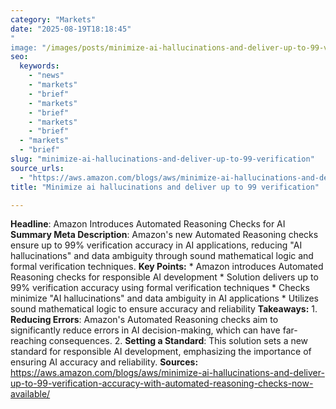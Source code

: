 ```yaml
---
category: "Markets"
date: "2025-08-19T18:18:45"
"
image: "/images/posts/minimize-ai-hallucinations-and-deliver-up-to-99-verification.png"
seo:
  keywords:
    - "news"
    - "markets"
    - "brief"
    - "markets"
    - "brief"
    - "markets"
    - "brief"
  - "markets"
  - "brief"
slug: "minimize-ai-hallucinations-and-deliver-up-to-99-verification"
source_urls:
  - "https://aws.amazon.com/blogs/aws/minimize-ai-hallucinations-and-deliver-up-to-99-verification-accuracy-with-automated-reasoning-checks-now-available/"
title: "Minimize ai hallucinations and deliver up to 99 verification"

---
```


**Headline**: Amazon Introduces Automated Reasoning Checks for AI  **Summary Meta Description**: Amazon's new Automated Reasoning checks ensure up to 99% verification accuracy in AI applications, reducing "AI hallucinations" and data ambiguity through sound mathematical logic and formal verification techniques.  **Key Points:**  * Amazon introduces Automated Reasoning checks for responsible AI development * Solution delivers up to 99% verification accuracy using formal verification techniques * Checks minimize "AI hallucinations" and data ambiguity in AI applications * Utilizes sound mathematical logic to ensure accuracy and reliability  **Takeaways:**  1. **Reducing Errors**: Amazon's Automated Reasoning checks aim to significantly reduce errors in AI decision-making, which can have far-reaching consequences. 2. **Setting a Standard**: This solution sets a new standard for responsible AI development, emphasizing the importance of ensuring AI accuracy and reliability.  **Sources:** https://aws.amazon.com/blogs/aws/minimize-ai-hallucinations-and-deliver-up-to-99-verification-accuracy-with-automated-reasoning-checks-now-available/